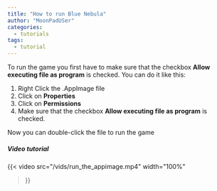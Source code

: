 ```yaml
---
title: "How to run Blue Nebula"
author: "MoonPadUSer"
categories:
  - tutorials
tags:
  - tutorial
---
```


To run the game you first have to make sure that the checkbox **Allow executing file as program** is checked. You can do it like this:
1. Right Click the .AppImage file
2. Click on **Properties**
3. Click on **Permissions**
4. Make sure that the checkbox **Allow executing file as program** is checked.

Now you can double-click the file to run the game

##### **Video tutorial**
{{< video
    src="/vids/run_the_appimage.mp4"
    width="100%"
>}}

